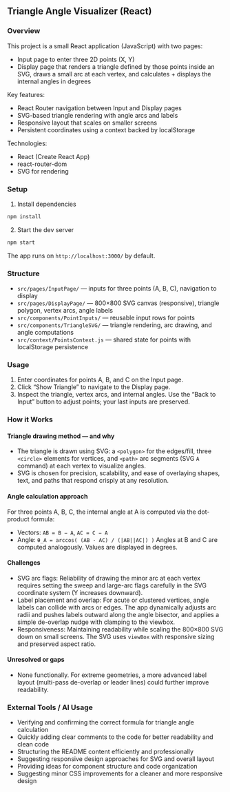 ## Triangle Angle Visualizer (React)

### Overview
This project is a small React application (JavaScript) with two pages:
- Input page to enter three 2D points (X, Y)
- Display page that renders a triangle defined by those points inside an SVG, draws a small arc at each vertex, and calculates + displays the internal angles in degrees

Key features:
- React Router navigation between Input and Display pages
- SVG-based triangle rendering with angle arcs and labels
- Responsive layout that scales on smaller screens
- Persistent coordinates using a context backed by localStorage

Technologies:
- React (Create React App)
- react-router-dom
- SVG for rendering

### Setup
1) Install dependencies
```bash
npm install
```
2) Start the dev server
```bash
npm start
```
The app runs on `http://localhost:3000/` by default.

### Structure
- `src/pages/InputPage/` — inputs for three points (A, B, C), navigation to display
- `src/pages/DisplayPage/` — 800×800 SVG canvas (responsive), triangle polygon, vertex arcs, angle labels
- `src/components/PointInputs/` — reusable input rows for points
- `src/components/TriangleSVG/` — triangle rendering, arc drawing, and angle computations
- `src/context/PointsContext.js` — shared state for points with localStorage persistence

### Usage
1) Enter coordinates for points A, B, and C on the Input page.
2) Click “Show Triangle” to navigate to the Display page.
3) Inspect the triangle, vertex arcs, and internal angles. Use the “Back to Input” button to adjust points; your last inputs are preserved.

### How it Works
#### Triangle drawing method — and why
- The triangle is drawn using SVG: a `<polygon>` for the edges/fill, three `<circle>` elements for vertices, and `<path>` arc segments (SVG `A` command) at each vertex to visualize angles.
- SVG is chosen for precision, scalability, and ease of overlaying shapes, text, and paths that respond crisply at any resolution.

#### Angle calculation approach
For three points A, B, C, the internal angle at A is computed via the dot-product formula:
- Vectors: `AB = B − A`, `AC = C − A`
- Angle: `θ_A = arccos( (AB · AC) / (|AB||AC|) )`
Angles at B and C are computed analogously. Values are displayed in degrees.

#### Challenges
- SVG arc flags: Reliability of drawing the minor arc at each vertex requires setting the sweep and large-arc flags carefully in the SVG coordinate system (Y increases downward).
- Label placement and overlap: For acute or clustered vertices, angle labels can collide with arcs or edges. The app dynamically adjusts arc radii and pushes labels outward along the angle bisector, and applies a simple de-overlap nudge with clamping to the viewbox.
- Responsiveness: Maintaining readability while scaling the 800×800 SVG down on small screens. The SVG uses `viewBox` with responsive sizing and preserved aspect ratio.

#### Unresolved or gaps
- None functionally. For extreme geometries, a more advanced label layout (multi-pass de-overlap or leader lines) could further improve readability.

### External Tools / AI Usage
- Verifying and confirming the correct formula for triangle angle calculation
- Quickly adding clear comments to the code for better readability and clean code
- Structuring the README content efficiently and professionally
- Suggesting responsive design approaches for SVG and overall layout
- Providing ideas for component structure and code organization
- Suggesting minor CSS improvements for a cleaner and more responsive design

